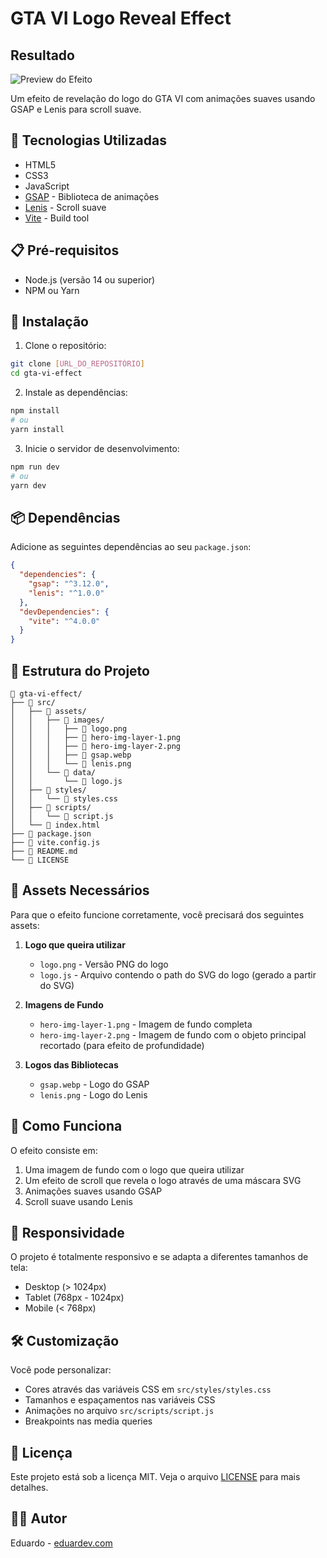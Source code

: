 # GTA VI Logo Reveal Effect

## Resultado
![Preview do Efeito](https://gifyu.com/image/bsNMD)

Um efeito de revelação do logo do GTA VI com animações suaves usando GSAP e Lenis para scroll suave.

## 🚀 Tecnologias Utilizadas

- HTML5
- CSS3
- JavaScript
- [GSAP](https://greensock.com/gsap/) - Biblioteca de animações
- [Lenis](https://github.com/studio-freight/lenis) - Scroll suave
- [Vite](https://vitejs.dev/) - Build tool

## 📋 Pré-requisitos

- Node.js (versão 14 ou superior)
- NPM ou Yarn

## 🔧 Instalação

1. Clone o repositório:
```bash
git clone [URL_DO_REPOSITÓRIO]
cd gta-vi-effect
```

2. Instale as dependências:
```bash
npm install
# ou
yarn install
```

3. Inicie o servidor de desenvolvimento:
```bash
npm run dev
# ou
yarn dev
```

## 📦 Dependências

Adicione as seguintes dependências ao seu `package.json`:

```json
{
  "dependencies": {
    "gsap": "^3.12.0",
    "lenis": "^1.0.0"
  },
  "devDependencies": {
    "vite": "^4.0.0"
  }
}
```

## 📁 Estrutura do Projeto

```
📁 gta-vi-effect/
├── 📁 src/
│   ├── 📁 assets/
│   │   ├── 📁 images/
│   │   │   ├── 📄 logo.png
│   │   │   ├── 📄 hero-img-layer-1.png
│   │   │   ├── 📄 hero-img-layer-2.png
│   │   │   ├── 📄 gsap.webp
│   │   │   └── 📄 lenis.png
│   │   └── 📁 data/
│   │       └── 📄 logo.js
│   ├── 📁 styles/
│   │   └── 📄 styles.css
│   ├── 📁 scripts/
│   │   └── 📄 script.js
│   └── 📄 index.html
├── 📄 package.json
├── 📄 vite.config.js
├── 📄 README.md
└── 📄 LICENSE
```

## 🎨 Assets Necessários

Para que o efeito funcione corretamente, você precisará dos seguintes assets:

1. **Logo que queira utilizar**
   - `logo.png` - Versão PNG do logo
   - `logo.js` - Arquivo contendo o path do SVG do logo (gerado a partir do SVG)

2. **Imagens de Fundo**
   - `hero-img-layer-1.png` - Imagem de fundo completa
   - `hero-img-layer-2.png` - Imagem de fundo com o objeto principal recortado (para efeito de profundidade)

3. **Logos das Bibliotecas**
   - `gsap.webp` - Logo do GSAP
   - `lenis.png` - Logo do Lenis

## 🎯 Como Funciona

O efeito consiste em:
1. Uma imagem de fundo com o logo que queira utilizar
2. Um efeito de scroll que revela o logo através de uma máscara SVG
3. Animações suaves usando GSAP
4. Scroll suave usando Lenis

## 📱 Responsividade

O projeto é totalmente responsivo e se adapta a diferentes tamanhos de tela:
- Desktop (> 1024px)
- Tablet (768px - 1024px)
- Mobile (< 768px)

## 🛠️ Customização

Você pode personalizar:
- Cores através das variáveis CSS em `src/styles/styles.css`
- Tamanhos e espaçamentos nas variáveis CSS
- Animações no arquivo `src/scripts/script.js`
- Breakpoints nas media queries

## 📄 Licença

Este projeto está sob a licença MIT. Veja o arquivo [LICENSE](LICENSE) para mais detalhes.

## 👨‍💻 Autor

Eduardo - [eduardev.com](https://eduardev.com) 